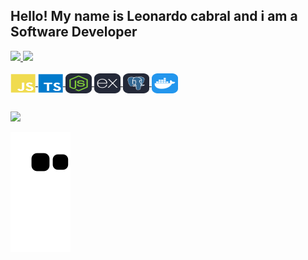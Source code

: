## Hello! My name is Leonardo cabral and i am a Software Developer



<div align="left">
  <a href="https://github.com/leonardo-cabral67">
  <img height="180em" src="https://github-readme-stats.vercel.app/api?username=leonardo-cabral67&show_icons=true&theme=dracula&include_all_commits=true&count_private=true"/>
  <img height="180em" src="https://github-readme-stats.vercel.app/api/top-langs/?username=leonardo-cabral67&layout=compact&langs_count=7&theme=dracula"/>
</div>

<div style="display: inline_block"><br>
  <img align="center" alt="Js icon" height="30" width="40" src="https://raw.githubusercontent.com/devicons/devicon/master/icons/javascript/javascript-plain.svg">
  <img align="center" alt="Ts icon" height="30" width="40" src="https://raw.githubusercontent.com/devicons/devicon/master/icons/typescript/typescript-plain.svg">
  <img align="center" alt="node icon" height="32" width="42" src="https://github.com/tandpfun/skill-icons/raw/main/icons/NodeJS-Dark.svg">
  <img align="center" alt="express icon" height="32" width="42" src="https://github.com/tandpfun/skill-icons/raw/main/icons/ExpressJS-Dark.svg">
  <img align="center" alt="postgres icon" height="32" width="42" src="https://github.com/tandpfun/skill-icons/raw/main/icons/PostgreSQL-Dark.svg">
  <img align="center" alt="docker icon" height="32" width="42" src="https://github.com/tandpfun/skill-icons/raw/main/icons/Docker.svg">
</div>
  
  ##
    
<div>
     <a href="https://www.linkedin.com/in/leonardo-cabral67" target="_blank"><img src="https://img.shields.io/badge/-LinkedIn-%230077B5?style=for-the-badge&logo=linkedin&logoColor=white" target="_blank"></a>    
  
![Snake animation](https://github.com/leonardo-cabral67/leonardo-cabral67/blob/output/github-contribution-grid-snake.svg)
 
  
</div>
